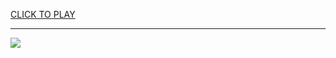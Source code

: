 
<a href="https://premium76.site?title=unblocked_games_google_classroom&ref=13M">CLICK TO PLAY</a></h3>
<hr>

<a href="https://premium76.site?title=unblocked_games_google_classroom&ref=13M"><img src="https://clearcache.store/games.png"></a>


